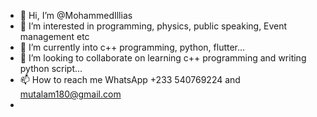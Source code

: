 - 👋 Hi, I’m @MohammedIllias
- 👀 I’m interested in programming, physics, public speaking, Event management etc 
- 🌱 I’m currently into c++ programming, python, flutter...
- 💞️ I’m looking to collaborate on learning c++ programming and writing python script...
- 📫 How to reach me WhatsApp +233 540769224 and mutalam180@gmail.com
- 

<!---
MohammedIllias/MohammedIllias is a ✨ special ✨ repository because its `README.md` (this file) appears on your GitHub profile.
You can click the Preview link to take a look at your changes.
--->
